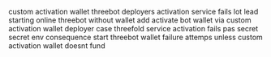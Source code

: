 custom activation wallet threebot deployers activation service fails lot lead starting online threebot without wallet add activate bot wallet via custom activation wallet deployer case threefold service activation fails pas secret secret env consequence start threebot wallet failure attemps unless custom activation wallet doesnt fund